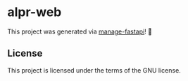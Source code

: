# alpr-web

This project was generated via [manage-fastapi](https://ycd.github.io/manage-fastapi/)! :tada:

## License

This project is licensed under the terms of the GNU license.
